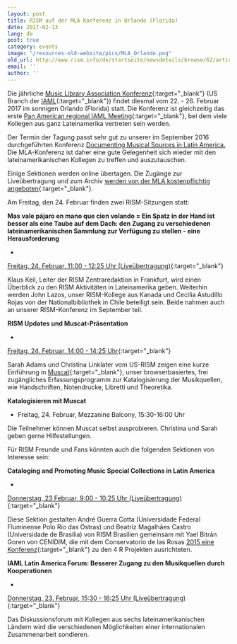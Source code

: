 ```yaml
---
layout: post
title: RISM auf der MLA Konferenz in Orlando (Florida)
date: 2017-02-13
lang: de
post: true
category: events
image: "/resources-old-website/pics/MLA_Orlando.png"
old_url: http://www.rism.info/de/startseite/newsdetails/browse/62/article/64/rism-at-the-mla-conference-in-orlando-florida.html
email: ''
author: ''
---
```



Die jährliche [Music Library Association Konferenz](http://www.musiclibraryassoc.org/mpage/mla_2017){:target="_blank"} (US Branch der [IAML](http://www.iaml.info/){:target="_blank"}) findet diesmal vom 22. - 26. Februar 2017 im sonnigen Orlando (Florida) statt. Die Konferenz ist gleichzeitig das erste [Pan American regional IAML Meeting](http://www.iaml.info/news/mla-goes-pan-american){:target="_blank"}, bei dem viele Kollegen aus ganz Lateinamerika vertreten sein werden.

Der Termin der Tagung passt sehr gut zu unserer im September 2016 durchgeführten Konferenz [Documenting Musical Sources in Latin America.](/de/publikationen/latin-america-conference-2016.html#c3287) Die MLA-Konferenz ist daher eine gute Gelegenheit sich wieder mit den lateinamerikanischen Kollegen zu treffen und auszutauschen.

Einige Sektionen werden online übertagen. Die Zugänge zur Liveübertragung und zum Archiv [werden von der MLA kostenpflichtig angeboten](https://www.musiclibraryassoc.org/events/EventDetails.aspx?id=910275){:target="_blank"}.

Am Freitag, den 24. Februar finden zwei RISM-Sitzungen statt:

**Mas vale pájaro en mano que cien volando = Ein Spatz in der Hand ist besser als eine Taube auf dem Dach: den Zugang zu verschiedenen lateinamerikanischen Sammlung zur Verfügung zu stellen - eine Herausforderung**

-

[Freitag, 24. Februar, 11:00 - 12:25 Uhr (Liveübertragung)](http://www.musiclibraryassoc.org/mpage/mla_2017_fr_1_2){:target="_blank"}



Klaus Keil, Leiter der RISM Zentraredaktion in Frankfurt, wird einen Überblick zu den RISM Aktivitäten in Lateinamerika geben. Weiterhin werden John Lazos, unser RISM-Kollege aus Kanada und Cecilia Astudillo Rojas von der Nationalbibliothek in Chile beteiligt sein. Beide nahmen auch an unserer RISM-Konferenz im September teil.


**RISM Updates und Muscat-Präsentation**

-

[Freitag, 24. Februar, 14:00 - 14:25 Uhr](http://www.musiclibraryassoc.org/mpage/mla_2017_fr_2_4){:target="_blank"}



Sarah Adams und Christina Linklater vom US-RISM zeigen eine kurze Einführung in [Muscat](http://www.rism.info/en/community/muscat.html){:target="_blank"}, unser browserbasiertes, frei zugängliches Erfassungsprogramm zur Katalogisierung der Musikquellen, wie Handschriften, Notendrucke, Libretti und Theoretika.



**Katalogisieren mit Muscat**

- Freitag, 24. Februar, Mezzanine Balcony, 15:30-16:00 Uhr

Die Teilnehmer können Muscat selbst ausprobieren. Christina und Sarah geben gerne Hilfestellungen.

Für RISM Freunde und Fans könnten auch die folgenden Sektionen von Interesse sein:

**Cataloging and Promoting Music Special Collections in Latin America**

-

[Donnerstag, 23 Februar, 9:00 - 10:25 Uhr (Liveübertragung)](http://www.musiclibraryassoc.org/mpage/mla_2017_th_1_1){:target="_blank"}



Diese Sektion gestalten André Guerra Cotta (Universidade Federal Fluminense Polo Rio das Ostras) und Beatriz Magalhães Castro (Universidade de Brasilia) von RISM Brasilien gemeinsam mit Yael Bitrán Goren von CENIDIM, die mit dem Conservatorio de las Rosas [2015 eine Konferenz](/events/2015/09/14/rism-and-the-rs-in-mexico.html){:target="_blank"} zu den 4 R Projekten ausrichteten.

**IAML Latin America Forum: Besserer Zugang zu den Musikquellen durch Kooperationen**

-

[Donnerstag, 23. Februar, 15:30 - 16:25 Uhr (Liveübertragung)](http://www.musiclibraryassoc.org/mpage/mla_2017_th_1_5){:target="_blank"}



Das Diskussionsforum mit Kollegen aus sechs lateinamerikanischen Ländern wird die verschiedenen Möglichkeiten einer internationalen Zusammenarbeit sondieren.

###


##